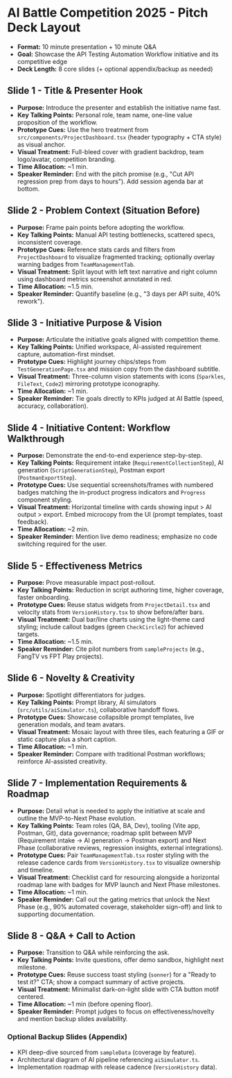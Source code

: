 # AI Battle Competition 2025 - Pitch Deck Layout

- **Format:** 10 minute presentation + 10 minute Q&A
- **Goal:** Showcase the API Testing Automation Workflow initiative and its competitive edge
- **Deck Length:** 8 core slides (+ optional appendix/backup as needed)

## Slide 1 - Title & Presenter Hook
- **Purpose:** Introduce the presenter and establish the initiative name fast.
- **Key Talking Points:** Personal role, team name, one-line value proposition of the workflow.
- **Prototype Cues:** Use the hero treatment from `src/components/ProjectDashboard.tsx` (header typography + CTA style) as visual anchor.
- **Visual Treatment:** Full-bleed cover with gradient backdrop, team logo/avatar, competition branding.
- **Time Allocation:** ~1 min.
- **Speaker Reminder:** End with the pitch promise (e.g., "Cut API regression prep from days to hours"). Add session agenda bar at bottom.

## Slide 2 - Problem Context (Situation Before)
- **Purpose:** Frame pain points before adopting the workflow.
- **Key Talking Points:** Manual API testing bottlenecks, scattered specs, inconsistent coverage.
- **Prototype Cues:** Reference stats cards and filters from `ProjectDashboard` to visualize fragmented tracking; optionally overlay warning badges from `TeamManagementTab`.
- **Visual Treatment:** Split layout with left text narrative and right column using dashboard metrics screenshot annotated in red.
- **Time Allocation:** ~1.5 min.
- **Speaker Reminder:** Quantify baseline (e.g., "3 days per API suite, 40% rework").

## Slide 3 - Initiative Purpose & Vision
- **Purpose:** Articulate the initiative goals aligned with competition theme.
- **Key Talking Points:** Unified workspace, AI-assisted requirement capture, automation-first mindset.
- **Prototype Cues:** Highlight journey chips/steps from `TestGenerationPage.tsx` and mission copy from the dashboard subtitle.
- **Visual Treatment:** Three-column vision statements with icons (`Sparkles`, `FileText`, `Code2`) mirroring prototype iconography.
- **Time Allocation:** ~1 min.
- **Speaker Reminder:** Tie goals directly to KPIs judged at AI Battle (speed, accuracy, collaboration).

## Slide 4 - Initiative Content: Workflow Walkthrough
- **Purpose:** Demonstrate the end-to-end experience step-by-step.
- **Key Talking Points:** Requirement intake (`RequirementCollectionStep`), AI generation (`ScriptGenerationStep`), Postman export (`PostmanExportStep`).
- **Prototype Cues:** Use sequential screenshots/frames with numbered badges matching the in-product progress indicators and `Progress` component styling.
- **Visual Treatment:** Horizontal timeline with cards showing input > AI output > export. Embed microcopy from the UI (prompt templates, toast feedback).
- **Time Allocation:** ~2 min.
- **Speaker Reminder:** Mention live demo readiness; emphasize no code switching required for the user.

## Slide 5 - Effectiveness Metrics
- **Purpose:** Prove measurable impact post-rollout.
- **Key Talking Points:** Reduction in script authoring time, higher coverage, faster onboarding.
- **Prototype Cues:** Reuse status widgets from `ProjectDetail.tsx` and velocity stats from `VersionHistory.tsx` to show before/after bars.
- **Visual Treatment:** Dual bar/line charts using the light-theme card styling; include callout badges (green `CheckCircle2`) for achieved targets.
- **Time Allocation:** ~1.5 min.
- **Speaker Reminder:** Cite pilot numbers from `sampleProjects` (e.g., FangTV vs FPT Play projects).

## Slide 6 - Novelty & Creativity
- **Purpose:** Spotlight differentiators for judges.
- **Key Talking Points:** Prompt library, AI simulators (`src/utils/aiSimulator.ts`), collaborative handoff flows.
- **Prototype Cues:** Showcase collapsible prompt templates, live generation modals, and team avatars.
- **Visual Treatment:** Mosaic layout with three tiles, each featuring a GIF or static capture plus a short caption.
- **Time Allocation:** ~1 min.
- **Speaker Reminder:** Compare with traditional Postman workflows; reinforce AI-assisted creativity.

## Slide 7 - Implementation Requirements & Roadmap
- **Purpose:** Detail what is needed to apply the initiative at scale and outline the MVP-to-Next Phase evolution.
- **Key Talking Points:** Team roles (QA, BA, Dev), tooling (Vite app, Postman, Git), data governance; roadmap split between MVP (Requirement intake -> AI generation -> Postman export) and Next Phase (collaborative reviews, regression insights, external integrations).
- **Prototype Cues:** Pair `TeamManagementTab.tsx` roster styling with the release cadence cards from `VersionHistory.tsx` to visualize ownership and timeline.
- **Visual Treatment:** Checklist card for resourcing alongside a horizontal roadmap lane with badges for MVP launch and Next Phase milestones.
- **Time Allocation:** ~1 min.
- **Speaker Reminder:** Call out the gating metrics that unlock the Next Phase (e.g., 90% automated coverage, stakeholder sign-off) and link to supporting documentation.

## Slide 8 - Q&A + Call to Action
- **Purpose:** Transition to Q&A while reinforcing the ask.
- **Key Talking Points:** Invite questions, offer demo sandbox, highlight next milestone.
- **Prototype Cues:** Reuse success toast styling (`sonner`) for a "Ready to test it?" CTA; show a compact summary of active projects.
- **Visual Treatment:** Minimalist dark-on-light slide with CTA button motif centered.
- **Time Allocation:** ~1 min (before opening floor).
- **Speaker Reminder:** Prompt judges to focus on effectiveness/novelty and mention backup slides availability.

### Optional Backup Slides (Appendix)
- KPI deep-dive sourced from `sampleData` (coverage by feature).
- Architectural diagram of AI pipeline referencing `aiSimulator.ts`.
- Implementation roadmap with release cadence (`VersionHistory` data).
